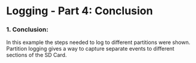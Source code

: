 # Logging - Part 4: Conclusion

### 1. Conclusion:&#x20;

In this example the steps needed to log to different partitions were shown.  Partition logging gives a way to capture separate events to different sections of the SD Card.
